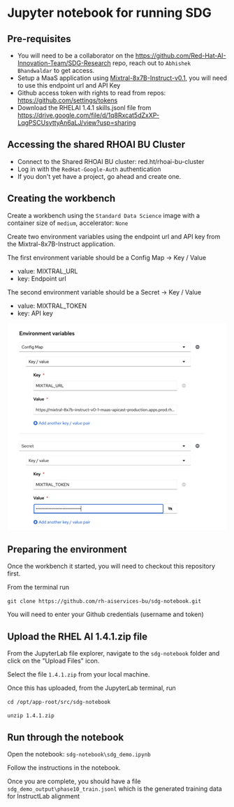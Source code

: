 # Jupyter notebook for running SDG

## Pre-requisites

* You will need to be a collaborator on the https://github.com/Red-Hat-AI-Innovation-Team/SDG-Research repo, reach out to `Abhishek Bhandwaldar` to get access.
* Setup a MaaS application using [Mixtral-8x7B-Instruct-v0.1](https://maas.apps.prod.rhoai.rh-aiservices-bu.com/admin/applications/new?service_id=mixtral-8x7b-instruct-v0-1), you will need to use this endpoint url and API Key
* Github access token with rights to read from repos: https://github.com/settings/tokens
* Download the RHELAI 1.4.1 skills.jsonl file from https://drive.google.com/file/d/1q8Rxcat5dZxXP-LqgPSCUsyttyAn6aLJ/view?usp=sharing

## Accessing the shared RHOAI BU Cluster

* Connect to the Shared RHOAI BU cluster: red.ht/rhoai-bu-cluster
* Log in with the `RedHat-Google-Auth` authentication
* If you don't yet have a project, go ahead and create one.

## Creating the workbench

Create a workbench using the `Standard Data Science` image with a container size of `medium`, accelerator: `None`

Create two environment variables using the endpoint url and API key from the Mixtral-8x7B-Instruct application.

The first environment variable should be a Config Map -> Key / Value
* value: MIXTRAL_URL
* key: Endpoint url

The second environment variable should be a Secret -> Key / Value
* value: MIXTRAL_TOKEN
* key: API key

![image](assets/workbench-env.png)


## Preparing the environment

Once the workbench it started, you will need to checkout this repository first.

From the terminal run

`git clone https://github.com/rh-aiservices-bu/sdg-notebook.git`

You will need to enter your Github credentials (username and token)

## Upload the RHEL AI 1.4.1.zip file

From the JupyterLab file explorer, navigate to the `sdg-notebook` folder and click on the "Upload Files" icon.

Select the file `1.4.1.zip` from your local machine.

Once this has uploaded, from the JupyterLab terminal, run

`cd /opt/app-root/src/sdg-notebook`

`unzip 1.4.1.zip`

## Run through the notebook

Open the notebook: `sdg-notebook\sdg_demo.ipynb`

Follow the instructions in the notebook.

Once you are complete, you should have a file `sdg_demo_output\phase10_train.jsonl` which is the generated training data for InstructLab alignment

